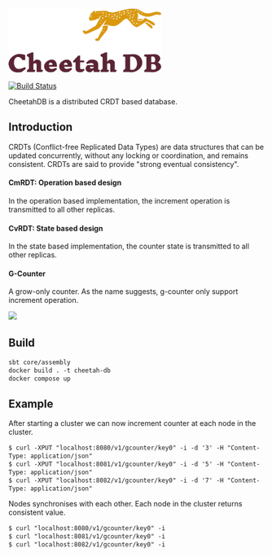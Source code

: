 <p align="left">
  <img src="readme/logo.png"/>
</p>

[![Build Status](https://github.com/elipatov/cheetah-db/workflows/CI/badge.svg)](https://github.com/elipatov/cheetah-db/actions)

CheetahDB is a distributed CRDT based database.

## Introduction

CRDTs (Conflict-free Replicated Data Types) are data structures that can be updated concurrently, without any locking or coordination, and remains consistent. CRDTs are said to provide "strong eventual consistency".

#### CmRDT: Operation based design
In the operation based implementation, the increment operation is transmitted to all other replicas.

#### CvRDT: State based design
In the state based implementation, the counter state is transmitted to all other replicas.

#### G-Counter
A grow-only counter. As the name suggests, g-counter only support increment operation.

<p align="left">
  <img src="readme/g-counter.png"/>
</p>

## Build
```
sbt core/assembly
docker build . -t cheetah-db
docker compose up
```

## Example

After starting a cluster we can now increment counter at each node in the cluster.
```
$ curl -XPUT "localhost:8080/v1/gcounter/key0" -i -d '3' -H "Content-Type: application/json"
$ curl -XPUT "localhost:8081/v1/gcounter/key0" -i -d '5' -H "Content-Type: application/json"
$ curl -XPUT "localhost:8082/v1/gcounter/key0" -i -d '7' -H "Content-Type: application/json"
```

Nodes synchronises with each other. Each node in the cluster returns consistent value.
```
$ curl "localhost:8080/v1/gcounter/key0" -i
$ curl "localhost:8081/v1/gcounter/key0" -i 
$ curl "localhost:8082/v1/gcounter/key0" -i
```
